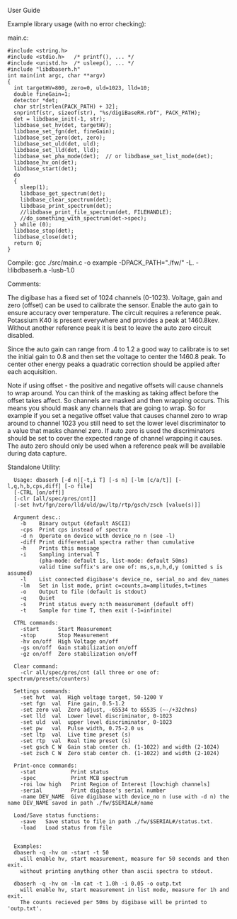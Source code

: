 User Guide

Example library usage (with no error checking):

main.c:

    #include <string.h>
    #include <stdio.h>   /* printf(), ... */
    #include <unistd.h>  /* usleep(), ... */
    #include "libdbaserh.h"
    int main(int argc, char **argv) 
    {
      int targetHV=800, zero=0, uld=1023, lld=10;
      double fineGain=1;
      detector *det;
      char str[strlen(PACK_PATH) + 32];
      snprintf(str, sizeof(str), "%s/digiBaseRH.rbf", PACK_PATH);
      det = libdbase_init(-1, str);
      libdbase_set_hv(det, targetHV);
      libdbase_set_fgn(det, fineGain);
      libdbase_set_zero(det, zero);
      libdbase_set_uld(det, uld);
      libdbase_set_lld(det, lld);
      libdbase_set_pha_mode(det);  // or libdbase_set_list_mode(det);
      libdbase_hv_on(det);
      libdbase_start(det);
      do
      {
        sleep(1);
        libdbase_get_spectrum(det);
        libdbase_clear_spectrum(det);
        libdbase_print_spectrum(det);
        //libdbase_print_file_spectrum(det, FILEHANDLE);
        //do_something_with_spectrum(det->spec);
      } while (0);
      libdbase_stop(det);
      libdbase_close(det);
      return 0;
    }

Compile:
gcc ./src/main.c -o example -DPACK_PATH=\"./fw/\" -L. -l:libdbaserh.a -lusb-1.0 


Comments:

The digibase has a fixed set of 1024 channels (0-1023). Voltage, gain and zero (offset) can be used to calibrate the sensor. Enable the auto gain to ensure accuracy over temperature. The circuit requires a reference peak. Potassium K40 is present everywhere and provides a peak at 1460.8kev. Without another reference peak it is best to leave the auto zero circuit disabled. 

Since the auto gain can range from .4 to 1.2 a good way to calibrate is to set the initial gain to 0.8 and then set the voltage to center the 1460.8 peak. To center other energy peaks a quadratic correction should be applied after each acquisition.  

Note if using offset - the positive and negative offsets will cause channels to wrap around.  You can think of the masking as taking affect before the offset takes affect. So channels are masked and then wrapping occurs. This means you should mask any channels that are going to wrap. So for example if you set a negative offset value that causes channel zero to wrap around to channel 1023 you still need to set the lower level discriminator to a value that masks channel zero. If auto zero is used the discriminators should be set to cover the expected range of channel wrapping it causes. The auto zero should only be used when a reference peak will be available during data capture.


Standalone Utility:

      Usage: dbaserh [-d n][-t,i T] [-s n] [-lm [c/a/t]] [-l,q,h,b,cps,diff] [-o file] 
      [-CTRL [on/off]] 
      [-clr [all/spec/pres/cnt]]
      [-set hvt/fgn/zero/lld/uld/pw/ltp/rtp/gsch/zsch [value(s)]]

      Argument desc.:
        -b    Binary output (default ASCII)
        -cps  Print cps instead of spectra
        -d n  Operate on device with device_no n (see -l)
        -diff Print differential spectra rather than cumulative
        -h    Prints this message
        -i    Sampling interval T
              (pha-mode: default 1s, list-mode: default 50ms)
              valid time suffix's are one of: ms,s,m,h,d,y (omitted s is assumed)
        -l    List connected digibase's device_no, serial_no and dev_names
        -lm   Set in list mode, print c=counts,a=amplitudes,t=times
        -o    Output to file (default is stdout)
        -q    Quiet
        -s    Print status every n:th measurement (default off)
        -t    Sample for time T, then exit (-1=infinite)

      CTRL commands:
        -start      Start Measurement
        -stop       Stop Measurement
        -hv on/off  High Voltage on/off
        -gs on/off  Gain stabilization on/off
        -gz on/off  Zero stabilization on/off

      Clear command:
        -clr all/spec/pres/cnt (all three or one of: spectrum/presets/counters)

      Settings commands:
        -set hvt  val  High voltage target, 50-1200 V
        -set fgn  val  Fine gain, 0.5-1.2
        -set zero val  Zero adjust, -65534 to 65535 (~-/+32chns)
        -set lld  val  Lower level discriminator, 0-1023
        -set uld  val  upper level discriminator, 0-1023
        -set pw   val  Pulse width, 0.75-2.0 us
        -set ltp  val  Live time preset (s)
        -set rtp  val  Real time preset (s)
        -set gsch C W  Gain stab center ch. (1-1022) and width (2-1024)
        -set zsch C W  Zero stab center ch. (1-1022) and width (2-1024)

      Print-once commands:
        -stat           Print status
        -spec           Print MCB spectrum
        -roi low high   Print Region of Interest [low:high channels]
        -serial         Print digibase's serial number
        -name DEV_NAME  Give digibase with device_no n (use with -d n) the name DEV_NAME saved in path ./fw/$SERIAL#/name

      Load/Save status functions:
        -save   Save status to file in path ./fw/$SERIAL#/status.txt.
        -load   Load status from file


      Examples:
      dbaserh -q -hv on -start -t 50 
        will enable hv, start measurement, measure for 50 seconds and then exit.
        without printing anything other than ascii spectra to stdout.

      dbaserh -q -hv on -lm cat -t 1.0h -i 0.05 -o outp.txt
        will enable hv, start measurement in list mode, measure for 1h and exit.
        The counts recieved per 50ms by digibase will be printed to 'outp.txt'.
